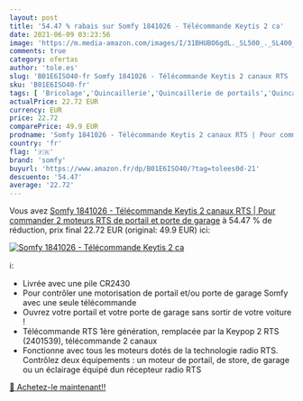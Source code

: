 ```yaml
---
layout: post
title: '54.47 % rabais sur Somfy 1841026 - Télécommande Keytis 2 ca'
date: 2021-06-09 03:23:56
image: 'https://m.media-amazon.com/images/I/31BHUBO6gdL._SL500_._SL400_.jpg'
comments: true
category: ofertas
author: 'tole.es'
slug: 'B01E6ISO40-fr Somfy 1841026 - Télécommande Keytis 2 canaux RTS | Pour...'
sku: 'B01E6ISO40-fr'
tags: [ 'Bricolage','Quincaillerie','Quincaillerie de portails','Quincaillerie de portes de garage','somfy', ]
actualPrice: 22.72 EUR
currency: EUR
price: 22.72
comparePrice: 49.9 EUR
prodname: 'Somfy 1841026 - Télécommande Keytis 2 canaux RTS | Pour commander 2 moteurs RTS de portail et porte de garage'
country: 'fr'
flag: '🇫🇷'
brand: 'somfy'
buyurl: 'https://www.amazon.fr/dp/B01E6ISO40/?tag=tolees0d-21'
descuento: '54.47'
average: '22.72'
---
```


Vous avez [Somfy 1841026 - Télécommande Keytis 2 canaux RTS | Pour commander 2 moteurs RTS de portail et porte de garage](https://www.amazon.fr/dp/B01E6ISO40/?tag=tolees0d-21)  à  54.47 % de réduction, prix final  22.72 EUR (original: 49.9 EUR) ici:

[![Somfy 1841026 - Télécommande Keytis 2 ca](https://m.media-amazon.com/images/I/31BHUBO6gdL._SL500_._SL400_.jpg)](https://www.amazon.fr/dp/B01E6ISO40/?tag=tolees0d-21)

ℹ️:

- Livrée avec une pile CR2430
- Pour contrôler une motorisation de portail et/ou porte de garage Somfy avec une seule télécommande
- Ouvrez votre portail et votre porte de garage sans sortir de votre voiture !
- Télécommande RTS 1ère génération, remplacée par la Keypop 2 RTS (2401539), télécommande 2 canaux
- Fonctionne avec tous les moteurs dotés de la technologie radio RTS. Contrôlez deux équipements : un moteur de portail, de store, de garage ou un éclairage équipé dun récepteur radio RTS

[🛒 Achetez-le maintenant!!](https://www.amazon.fr/dp/B01E6ISO40/?tag=tolees0d-21)
